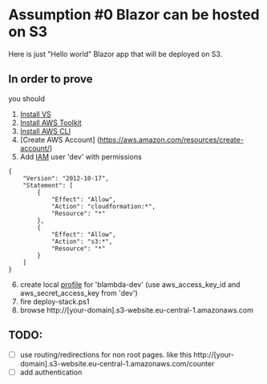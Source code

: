 # Assumption #0 Blazor can be hosted on S3

Here is just "Hello world" Blazor app that will be deployed on S3.

## In order to prove

you should
1. [Install VS](https://visualstudio.microsoft.com/)
2. [Install AWS Toolkit](https://aws.amazon.com/visualstudio/)
3. [Install AWS CLI](https://aws.amazon.com/cli/)
4. [Create AWS Account] (https://aws.amazon.com/resources/create-account/)
5. Add [IAM](https://aws.amazon.com/iam/) user 'dev' with permissions
```
{
    "Version": "2012-10-17",
    "Statement": [
        {
            "Effect": "Allow",
            "Action": "cloudformation:*",
            "Resource": "*"
        },
        {
            "Effect": "Allow",
            "Action": "s3:*",
            "Resource": "*"
        }
    ]
}
```
6. create local [profile](https://docs.aws.amazon.com/cli/latest/userguide/cli-configure-profiles.html) for 'blambda-dev' (use aws_access_key_id and aws_secret_access_key from 'dev')
7. fire deploy-stack.ps1
8. browse http://[your-domain].s3-website.eu-central-1.amazonaws.com

## TODO:
- [ ] use routing/redirections for non root pages. like this http://[your-domain].s3-website.eu-central-1.amazonaws.com/counter
- [ ] add authentication
